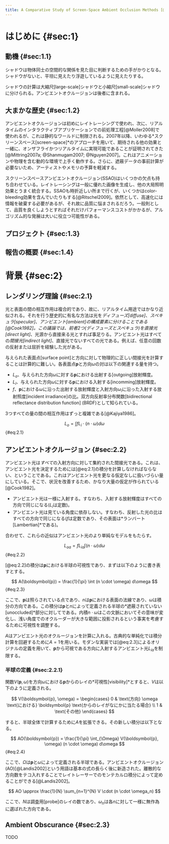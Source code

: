 ```yaml
---
title: A Comparative Study of Screen-Space Ambient Occlusion Methods [@Aalund2013]
---
```

# はじめに {#sec:1}

## 動機 {#sec:1.1}

シャドウは物体同士の空間的な関係を見た目に判断するための手がかりとなる。シャドウがないと、平坦に見えたり浮遊しているように見えたりする。

シャドウの計算は大縮尺[large-scale]シャドウと小縮尺[small-scale]シャドウに分けられる。アンビエントオクルージョンは後者に含まれる。

## 大まかな歴史 {#sec:1.2}

アンビエントオクルージョンは初めにレイトレーシングで使われ、次に、リアルタイムのインタラクティブアプリケーションでの前処理工程[@Moller2008]で使われるが、これは静的なワールドに制限される。2007年以降、いわゆる*スクリーンスペース[screen-space]*のアプローチを用いて、期待される他の効果と一緒に、オンザフライかつリアルタイムに実現可能であることが証明されてきた[@Mittring2007a; @Shanmugam2007; @Nguyen2007]。これはアニメーションや物理を含む動的な環境で上手く動作する。さらに、遮蔽データの事前計算が必要ないため、アーティストやメモリの予算を軽減する。

スクリーンスペースアンビエントオクルージョン(SSAO)はいくつかの欠点も持ち合わせている。レイトレーシングは一般に優れた画像を生成し、他の大局照明効果とうまく統合する。SSAOも時折近しい所まで行くが、いくつかはcolor-bleeding効果を含んでいたりもする[@Ritschel2009]。依然として、高速化には情報を破棄する必要があるが、それ故に品質に悩まされるだろう。一般則として、品質を良くしようとすればそれだけパフォーマンスコストがかかるが、アルゴリズム的な発展は大いに役立つ可能性がある。

## プロジェクト {#sec:1.3}

## 報告の概要 {#sec:1.4}

# 背景 {#sec:2}

## レンダリング理論 {#sec:2.1}

光と表面の間の相互作用は複合的であり、故に、リアルタイム用途ではかなり近似される。それを行う歴史的に有名な方法は光を*ディフューズ[diffuse]*、*スペキュラ[specular]*、*アンビエント[ambient]*の構成要素に分けることである[@Cook1982]。この議論では、前者2つ(ディフューズとスペキュラ)を*直接光[direct light]*、光源から直接来る光とすれば事足りる。アンビエント光はすべての*間接光[indirect light]*、直接光でないすべての光である。例えば、任意の回数の反射または屈折を経験した光がある。

与えられた表面点[surface point]と方向に対して物理的に正しい間接光を計算することは計算的に難しい。各表面点$\boldsymbol{p}$と方向$\omega$の対は以下の関連する量を持つ。

- $L_o$、与えられた方向$\omega$に対する$\boldsymbol{p}$における出射する[outgoing]放射輝度。
- $L_i$、与えられた方向$\omega$に対する$\boldsymbol{p}$における入射する[incomming]放射輝度。
- $f$、$\boldsymbol{p}$における$\omega$に沿った出射する放射輝度と入射方向$\omega_i$に沿った入射する放射照度[incident irradiance]の比。双方向反射率分布関数[bidirectional reflectance distribution function] (BRDF)として知られている。

3つすべての量の間の相互作用はずっと複雑である[@Kajiya1986]。

$$
L_o = \int f L_i \cdot (n \cdot \omega) d\omega
$$ {#eq:2.1}

## アンビエントオクルージョン {#sec:2.2}

アンビエント光は*すべて*の入射方向に対して集約された間接光である。これは、アンビエント光を決定するためには[@eq:2.1]の積分を計算しなければならない、ということである。これはアンビエント光を更なる仮定なしに扱いづらい量にしている。そこで、状況を改善するため、かなり大量の仮定が作られている[@Cook1982]。

- アンビエント光は一様に入射する。すなわち、入射する放射輝度はすべての方向で同じになる($L_i$は定数)。
- アンビエント光は見ている角度に依存しない。すなわち、反射した光の比はすべての方向で同じになる($f$は定数であり、その表面は*ランバート[Lambertian]*である)。

合わせて、これらの近似はアンビエント光のより単純なモデルをもたらす。

$$
L_{oa} = f L_{ia} \int (n \cdot \omega) d\omega
$$ {#eq:2.2}

[@eq:2.2]の積分は$\boldsymbol{p}$における半球の可視性であり、まずは以下のように書き表すとする。

$$
A(\boldsymbol{p}) = \frac{1}{\pi} \int (n \cdot \omega) d\omega
$$ {#eq:2.3}

ここで、$\boldsymbol{p}$は照らされている点であり、$n$は$\boldsymbol{p}$における表面の法線であり、$\omega$は積分の方向である。この積分は$\boldsymbol{p}$と$n$によって定義される半球の*遮蔽されていない[unoccluded]*部分に対してである。内積$n \cdot \omega$はこの文脈においてその意味が変化し、浅い角度でのオクルーダーが大きな範囲に投影されるという事実を考慮するために可視性を調整する。

$A$はアンビエント光のオクルージョンを計算に入れる。古典的な単純化では積分計算を回避するために$A=1$を用いる。モダンな実装では[@eq:2.3]によるオリジナルの定義を用いて、$\boldsymbol{p}$から可視である方向に入射するアンビエント光$L_{ia}$を制限する。

### 半球の定義 {#sec:2.2.1}

関数$V(\boldsymbol{p}, \omega)$を方向$\omega$における$\boldsymbol{p}$からのレイの*可視性[visibility]*とすると、$V$は以下のように定義される。

$$
V(\boldsymbol{p}, \omega) = \begin{cases}
0 & \text{方向} \omega \text{における} \boldsymbol{p} \text{からのレイがなにかに当たる場合} \\
1 & \text{その他}
\end{cases}
$$

すると、半球全体で計算するために$A$を拡張できる。その新しい積分は以下となる。

$$
AO(\boldsymbol{p}) = \frac{1}{\pi} \int_{\Omega} V(\boldsymbol{p}, \omega) (n \cdot \omega) d\omega
$$ {#eq:2.4}

ここで、$\Omega$は$\boldsymbol{p}$と$\omega$によって定義される半球である。アンビエントオクルージョン(AO)[@Landis2002]という用語は基本の式の長らく後に新造された。離散的な方向数をテコ入れすることでレイトレーサーでのモンテカルロ積分によって定めることができる[@Landis2002]。

$$
AO \approx \frac{1}{N} \sum_{n=1}^{N} V \cdot (n \cdot \omega_n)
$$

ここで、$N$は調査用[probe]のレイの数であり、$\omega_n$は各$n$に対して一様に無作為に選ばれた方向である。

## Ambient Obscurance {#sec:2.3}

TODO
